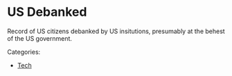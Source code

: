 # US Debanked

Record of US citizens debanked by US insitutions, presumably at the behest of the US government.

Categories:
- [Tech](tech/)


